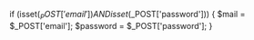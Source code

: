 if (isset($_POST['email']) AND isset($_POST['password']))
{
    $mail     = $_POST['email'];
    $password = $_POST['password'];
}